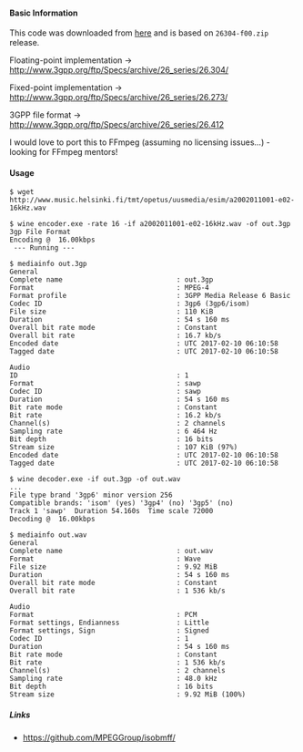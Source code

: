 #### Basic Information

This code was downloaded from [here](http://www.3gpp.org/ftp/Specs/archive/26_series/26.304/)
and is based on `26304-f00.zip` release.

Floating-point implementation -> http://www.3gpp.org/ftp/Specs/archive/26_series/26.304/

Fixed-point implementation -> http://www.3gpp.org/ftp/Specs/archive/26_series/26.273/

3GPP file format -> http://www.3gpp.org/ftp/Specs/archive/26_series/26.412

I would love to port this to FFmpeg (assuming no licensing issues...) - looking
for FFmpeg mentors!

#### Usage

```
$ wget http://www.music.helsinki.fi/tmt/opetus/uusmedia/esim/a2002011001-e02-16kHz.wav

$ wine encoder.exe -rate 16 -if a2002011001-e02-16kHz.wav -of out.3gp
3gp File Format
Encoding @  16.00kbps
 --- Running ---

$ mediainfo out.3gp
General
Complete name                            : out.3gp
Format                                   : MPEG-4
Format profile                           : 3GPP Media Release 6 Basic
Codec ID                                 : 3gp6 (3gp6/isom)
File size                                : 110 KiB
Duration                                 : 54 s 160 ms
Overall bit rate mode                    : Constant
Overall bit rate                         : 16.7 kb/s
Encoded date                             : UTC 2017-02-10 06:10:58
Tagged date                              : UTC 2017-02-10 06:10:58

Audio
ID                                       : 1
Format                                   : sawp
Codec ID                                 : sawp
Duration                                 : 54 s 160 ms
Bit rate mode                            : Constant
Bit rate                                 : 16.2 kb/s
Channel(s)                               : 2 channels
Sampling rate                            : 6 464 Hz
Bit depth                                : 16 bits
Stream size                              : 107 KiB (97%)
Encoded date                             : UTC 2017-02-10 06:10:58
Tagged date                              : UTC 2017-02-10 06:10:58

$ wine decoder.exe -if out.3gp -of out.wav
...
File type brand '3gp6' minor version 256
Compatible brands: 'isom' (yes) '3gp4' (no) '3gp5' (no)
Track 1 'sawp'  Duration 54.160s  Time scale 72000
Decoding @  16.00kbps

$ mediainfo out.wav
General
Complete name                            : out.wav
Format                                   : Wave
File size                                : 9.92 MiB
Duration                                 : 54 s 160 ms
Overall bit rate mode                    : Constant
Overall bit rate                         : 1 536 kb/s

Audio
Format                                   : PCM
Format settings, Endianness              : Little
Format settings, Sign                    : Signed
Codec ID                                 : 1
Duration                                 : 54 s 160 ms
Bit rate mode                            : Constant
Bit rate                                 : 1 536 kb/s
Channel(s)                               : 2 channels
Sampling rate                            : 48.0 kHz
Bit depth                                : 16 bits
Stream size                              : 9.92 MiB (100%)
```

##### Links

- https://github.com/MPEGGroup/isobmff/

